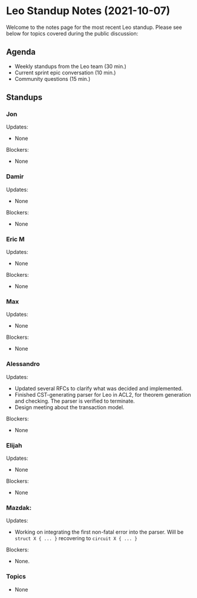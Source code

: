 # Leo Standup Notes (2021-10-07)

Welcome to the notes page for the most recent Leo standup. Please see below for topics covered during the public discussion:

## Agenda

* Weekly standups from the Leo team (30 min.)
* Current sprint epic conversation (10 min.)
* Community questions (15 min.)

## Standups

### Jon

Updates:

* None

Blockers:

* None

### Damir

Updates:

* None

Blockers:

* None

### Eric M

Updates:

* None

Blockers:

* None

### Max

Updates:

* None

Blockers:

* None

### Alessandro

Updates:

* Updated several RFCs to clarify what was decided and implemented.
* Finished CST-generating parser for Leo in ACL2, for theorem generation and checking. The parser is verified to terminate.
* Design meeting about the transaction model.

Blockers:

* None

### Elijah

Updates:

* None

Blockers:

* None

### Mazdak:

Updates:

* Working on integrating the first non-fatal error into the parser. Will be `struct X { ... }` recovering to `circuit X { ... }`

Blockers:

* None.

### Topics

* None
